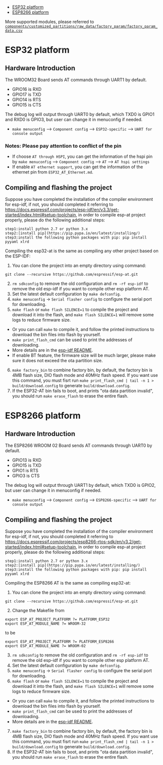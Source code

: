 - [ESP32 platform](#platform-esp32)  
- [ESP8266 platform](#platform-esp8266)  

More supported modules, please referred to [`components/customized_partitions/raw_data/factory_param/factory_param_data.csv`](components/customized_partitions/raw_data/factory_param/factory_param_data.csv)

<a name="platform-esp32"></a>
# ESP32 platform  

## Hardware Introduction
The WROOM32 Board sends AT commands through UART1 by default. 

* GPIO16 is RXD
* GPIO17 is TXD
* GPIO14 is RTS
* GPIO15 is CTS

The debug log will output through UART0 by default, which TXD0 is GPIO1 and RXD0 is GPIO3, but user can change it in menuconfig if needed.  

* `make menuconfig` --> `Component config` --> `ESP32-specific` --> `UART for console output`

### Notes: Please pay attention to conflict of the pin ##
- If choose `AT through HSPI`, you can get the information of the hspi pin by `make menuconfig` --> `Component config` --> `AT` --> `AT hspi settings`
- If enable `AT ethernet support`, you can get the information of the ethernet pin from `ESP32_AT_Ethernet.md`.

## Compiling and flashing the project

Suppose you have completed the installation of the compiler environment for esp-idf, if not, you should completed it referring to https://docs.espressif.com/projects/esp-idf/en/v3.3/get-started/index.html#setup-toolchain, in order to compile esp-at project properly, please do the following additional steps:

```  
step1:install python 2.7 or python 3.x 
step2:[install pip](https://pip.pypa.io/en/latest/installing/)  
step3:install the following python packages with pip: pip install pyyaml xlrd
```

Compiling the esp32-at is the same as compiling any other project based on the ESP-IDF:

1. You can clone the project into an empty directory using command:
```
git clone --recursive https://github.com/espressif/esp-at.git
```
2. `rm sdkconfig` to remove the old configuration and `rm -rf esp-idf` to remove the old esp-idf if you want to compile other esp platform AT.
3. Set the latest default configuration by `make defconfig`. 
4. `make menuconfig` -> `Serial flasher config` to configure the serial port for downloading.
5. `make flash` or `make flash SILENCE=1` to compile the project and download it into the flash, and `make flash SILENCE=1` will remove some logs to reduce firmware size.
  * Or you can call `make` to compile it, and follow the printed instructions to download the bin files into flash by yourself.
  * `make print_flash_cmd` can be used to print the addresses of downloading.
  * More details are in the [esp-idf README](https://github.com/espressif/esp-idf/blob/master/README.md).
  * If enable BT feature, the firmware size will be much larger, please make sure it does not exceed the ota partition size.  
6. `make factory_bin` to combine factory bin, by default, the factory bin is 4MB flash size, DIO flash mode and 40MHz flash speed. If you want use this command, you must fisrt run `make print_flash_cmd | tail -n 1 > build/download.config` to generate `build/download.config`.
7. If the ESP32-AT bin fails to boot, and prints "ota data partition invalid", you should run `make erase_flash` to erase the entire flash.


<a name="platform-esp8266"></a>
# ESP8266 platform  

## Hardware Introduction
The ESP8266 WROOM 02 Board sends AT commands through UART0 by default. 

* GPIO13 is RXD
* GPIO15 is TXD
* GPIO1  is RTS
* GPIO3  is CTS

The debug log will output through UART1 by default, which TXD0 is GPIO2, but user can change it in menuconfig if needed.  

* `make menuconfig` --> `Component config` --> `ESP8266-specific` --> `UART for console output`


## Compiling and flashing the project
Suppose you have completed the installation of the compiler environment for esp-idf, if not, you should completed  it referring to https://docs.espressif.com/projects/esp8266-rtos-sdk/en/v3.2/get-started/index.html#setup-toolchain, in order to compile esp-at project properly, please do the following additional steps:

```
step1:install python 2.7 or python 3.x  
step2:[install pip](https://pip.pypa.io/en/latest/installing/)  
step3:install the following python packages with pip: pip install pyyaml xlrd
```

Compiling the ESP8266 AT is the same as compiling esp32-at:

1. You can clone the project into an empty directory using command:
```
git clone --recursive https://github.com/espressif/esp-at.git
```
2. Change the Makefile from  
```  
export ESP_AT_PROJECT_PLATFORM ?= PLATFORM_ESP32
export ESP_AT_MODULE_NAME ?= WROOM-32
```    
to be   
```  
export ESP_AT_PROJECT_PLATFORM ?= PLATFORM_ESP8266 
export ESP_AT_MODULE_NAME ?= WROOM-02
```  
3. `rm sdkconfig` to remove the old configuration and `rm -rf esp-idf` to remove the old esp-idf if you want to compile other esp platform AT.
4. Set the latest default configuration by `make defconfig`. 
5. `make menuconfig` -> `Serial flasher config` to configure the serial port for downloading.
6. `make flash` or `make flash SILENCE=1` to compile the project and download it into the flash, and `make flash SILENCE=1` will remove some logs to reduce firmware size.
  * Or you can call `make` to compile it, and follow the printed instructions to download the bin files into flash by yourself.
  * `make print_flash_cmd` can be used to print the addresses of downloading.
  * More details are in the [esp-idf README](https://github.com/espressif/esp-idf/blob/master/README.md).
7. `make factory_bin` to combine factory bin, by default, the factory bin is 4MB flash size, DIO flash mode and 40MHz flash speed. If you want use this command, you must fisrt run `make print_flash_cmd | tail -n 1 > build/download.config` to generate `build/download.config`.
8. If the ESP32-AT bin fails to boot, and prints "ota data partition invalid", you should run `make erase_flash` to erase the entire flash.
